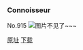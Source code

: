 ### Connoisseur
No.915
![图片不见了~~~](https://imgs.xkcd.com/comics/connoisseur.png)

[原址](https://xkcd.com//915) [下载](https://imgs.xkcd.com/comics/connoisseur.png)

